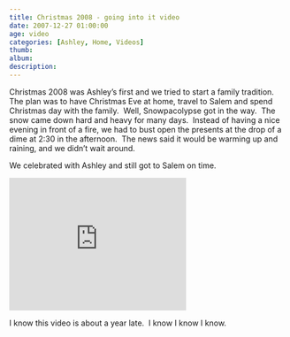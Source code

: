 ```yaml
---
title: Christmas 2008 - going into it video
date: 2007-12-27 01:00:00
age: video
categories: [Ashley, Home, Videos]
thumb: 
album: 
description: 
---
```

Christmas 2008 was Ashley’s first and we tried to start a family tradition.  The plan was to have Christmas Eve at home, travel to Salem and spend Christmas day with the family.  Well, Snowpacolypse got in the way.  The snow came down hard and heavy for many days.  Instead of having a nice evening in front of a fire, we had to bust open the presents at the drop of a dime at 2:30 in the afternoon.  The news said it would be warming up and raining, and we didn’t wait around.

We celebrated with Ashley and still got to Salem on time.

<iframe src="https://skydrive.live.com/embed?cid=F443C8FEC5D6FFCE&resid=F443C8FEC5D6FFCE%21235&authkey=AJLDKvQJWS0bhvI" width="320" height="240" frameborder="0" scrolling="no"></iframe>

I know this video is about a year late.  I know I know I know.